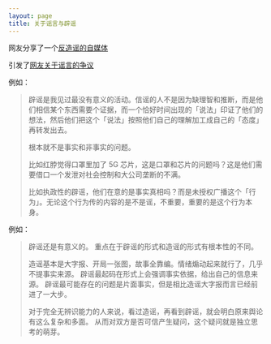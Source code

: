 ```yaml
---
layout: page
title: 关于谣言与辟谣
---
```


网友分享了一个[反造谣的自媒体](https://chinafactcheck.com/)

引发了[网友关于谣言的争议](https://www.v2ex.com/t/849052)

例如：

> 辟谣是我见过最没有意义的活动。信谣的人不是因为缺理智和推断，而是他们相信某个东西需要个证据，而一个恰好时间出现的「说法」印证了他们的想法，然后他们把这个「说法」按照他们自己的理解加工成自己的「态度」再转发出去。
>
> 根本就不是事实和非事实的问题。
>
> 比如红脖觉得口罩里加了 5G 芯片，这是口罩和芯片的问题吗？这是他们需要借口一个发泄对社会控制和大公司垄断的不满。
>
> 比如执政性的辟谣，他们在意的是事实真相吗？而是未授权广播这个「行为」。无论这个行为传的内容的是不是谣，不重要，重要的是这个行为本身。

例如：

> 辟谣还是有意义的。
> 重点在于辟谣的形式和造谣的形式有根本性的不同。
>
> 造谣基本是大字报、开局一张图，故事全靠编。情绪煽动起来就行了，几乎不提事实来源。
> 辟谣最起码在形式上会强调事实依据，给出自己的信息来源。
> 辟谣最可能存在的问题是片面事实，但是相比造谣大字报而言已经前进了一大步。
>
> 对于完全无辨识能力的人来说，看过造谣，再看到辟谣，就会明白原来舆论有这么复杂和多面。
> 从而对双方是否可信产生疑问，这个疑问就是独立思考的萌芽。
